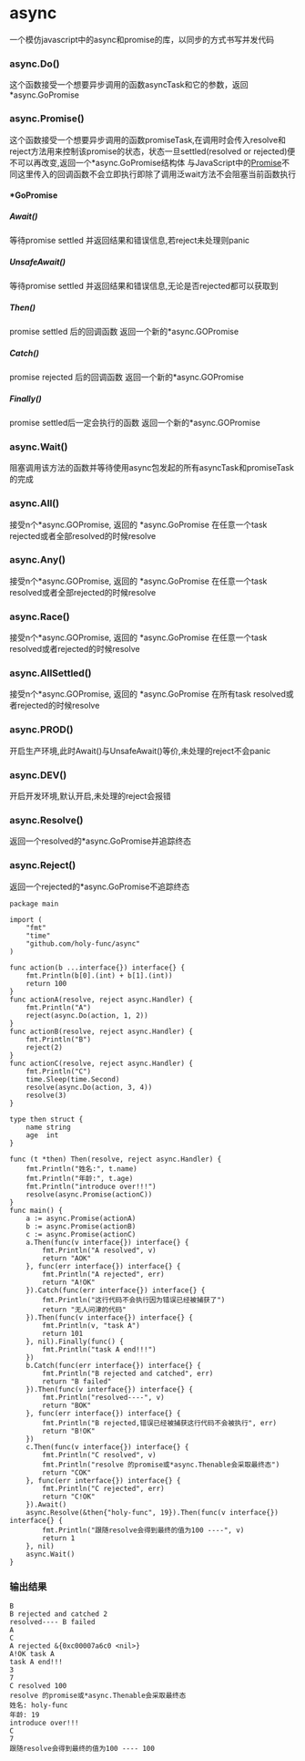 # async
一个模仿javascript中的async和promise的库，以同步的方式书写并发代码
### async.Do()
这个函数接受一个想要异步调用的函数asyncTask和它的参数，返回*async.GoPromise
### async.Promise()
这个函数接受一个想要异步调用的函数promiseTask,在调用时会传入resolve和reject方法用来控制该promise的状态，状态一旦settled(resolved or rejected)便不可以再改变,返回一个*async.GoPromise结构体 与JavaScript中的[Promise](https://developer.mozilla.org/zh-CN/docs/Web/JavaScript/Reference/Global_Objects/Promise "Javascript Promise MDN")不同这里传入的回调函数不会立即执行即除了调用泛wait方法不会阻塞当前函数执行
#### *GoPromise
##### Await()
等待promise settled 并返回结果和错误信息,若reject未处理则panic
##### UnsafeAwait()
等待promise settled 并返回结果和错误信息,无论是否rejected都可以获取到
##### Then()
promise settled 后的回调函数 返回一个新的*async.GOPromise
##### Catch() 
promise rejected 后的回调函数 返回一个新的*async.GOPromise
##### Finally() 
promise settled后一定会执行的函数 返回一个新的*async.GOPromise
### async.Wait()
阻塞调用该方法的函数并等待使用async包发起的所有asyncTask和promiseTask的完成
### async.All()
接受n个*async.GOPromise, 返回的 *async.GoPromise 在任意一个task rejected或者全部resolved的时候resolve
### async.Any()
接受n个*async.GOPromise, 返回的 *async.GoPromise 在任意一个task resolved或者全部rejected的时候resolve
### async.Race()
接受n个*async.GOPromise, 返回的 *async.GoPromise 在任意一个task resolved或者rejected的时候resolve
### async.AllSettled()
接受n个*async.GOPromise, 返回的 *async.GoPromise 在所有task resolved或者rejected的时候resolve
### async.PROD()
开启生产环境,此时Await()与UnsafeAwait()等价,未处理的reject不会panic
### async.DEV()
开启开发环境,默认开启,未处理的reject会报错
### async.Resolve()
返回一个resolved的*async.GoPromise并追踪终态
### async.Reject()
返回一个rejected的*async.GoPromise不追踪终态

```
package main

import (
	"fmt"
	"time"
	"github.com/holy-func/async"
)

func action(b ...interface{}) interface{} {
	fmt.Println(b[0].(int) + b[1].(int))
	return 100
}
func actionA(resolve, reject async.Handler) {
	fmt.Println("A")
	reject(async.Do(action, 1, 2))
}
func actionB(resolve, reject async.Handler) {
	fmt.Println("B")
	reject(2)
}
func actionC(resolve, reject async.Handler) {
	fmt.Println("C")
	time.Sleep(time.Second)
	resolve(async.Do(action, 3, 4))
	resolve(3)
}

type then struct {
	name string
	age  int
}

func (t *then) Then(resolve, reject async.Handler) {
	fmt.Println("姓名:", t.name)
	fmt.Println("年龄:", t.age)
	fmt.Println("introduce over!!!")
	resolve(async.Promise(actionC))
}
func main() {
	a := async.Promise(actionA)
	b := async.Promise(actionB)
	c := async.Promise(actionC)
	a.Then(func(v interface{}) interface{} {
		fmt.Println("A resolved", v)
		return "AOK"
	}, func(err interface{}) interface{} {
		fmt.Println("A rejected", err)
		return "A!OK"
	}).Catch(func(err interface{}) interface{} {
		fmt.Println("这行代码不会执行因为错误已经被捕获了")
		return "无人问津的代码"
	}).Then(func(v interface{}) interface{} {
		fmt.Println(v, "task A")
		return 101
	}, nil).Finally(func() {
		fmt.Println("task A end!!!")
	})
	b.Catch(func(err interface{}) interface{} {
		fmt.Println("B rejected and catched", err)
		return "B failed"
	}).Then(func(v interface{}) interface{} {
		fmt.Println("resolved----", v)
		return "BOK"
	}, func(err interface{}) interface{} {
		fmt.Println("B rejected,错误已经被捕获这行代码不会被执行", err)
		return "B!OK"
	})
	c.Then(func(v interface{}) interface{} {
		fmt.Println("C resolved", v)
		fmt.Println("resolve 的promise或*async.Thenable会采取最终态")
		return "COK"
	}, func(err interface{}) interface{} {
		fmt.Println("C rejected", err)
		return "C!OK"
	}).Await()
	async.Resolve(&then{"holy-func", 19}).Then(func(v interface{}) interface{} {
		fmt.Println("跟随resolve会得到最终的值为100 ----", v)
		return 1
	}, nil)
	async.Wait()
}
```
### 输出结果
```
B
B rejected and catched 2
resolved---- B failed
A
C
A rejected &{0xc00007a6c0 <nil>}
A!OK task A
task A end!!!
3
7
C resolved 100
resolve 的promise或*async.Thenable会采取最终态
姓名: holy-func
年龄: 19
introduce over!!!
C
7
跟随resolve会得到最终的值为100 ---- 100
```
